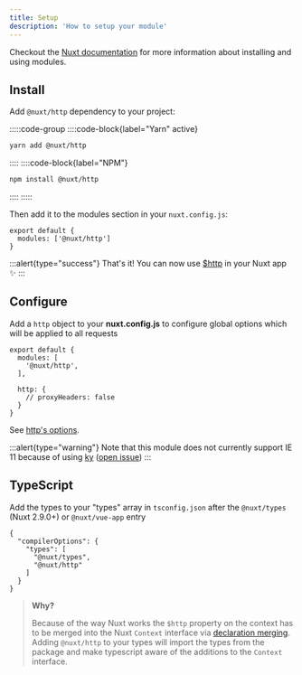 ```yaml
---
title: Setup
description: 'How to setup your module'
---
```


Checkout the [Nuxt documentation](https://nuxtjs.org/api/configuration-modules#the-modules-property) for more information about installing and using modules.

## Install

Add `@nuxt/http` dependency to your project:

:::::code-group
  ::::code-block{label="Yarn" active}

  ```bash
  yarn add @nuxt/http
  ```

  ::::
  ::::code-block{label="NPM"}

  ```bash
  npm install @nuxt/http
  ```

  ::::
:::::

Then add it to the modules section in your `nuxt.config.js`:

```js{}[nuxt.config.js]
export default {
  modules: ['@nuxt/http']
}
```

:::alert{type="success"}
That's it! You can now use [$http](/usage) in your Nuxt app ✨
:::

## Configure

Add a `http` object to your **nuxt.config.js** to configure global options which will be applied to all requests

```js{}[nuxt.config.js]
export default {
  modules: [
    '@nuxt/http',
  ],

  http: {
    // proxyHeaders: false
  }
}
```

See [http's options](/API/options).

:::alert{type="warning"}
Note that this module does not currently support IE 11 because of using [ky](https://github.com/sindresorhus/ky) ([open issue](https://github.com/nuxt/http/issues/126))
:::

## TypeScript

Add the types to your "types" array in `tsconfig.json` after the `@nuxt/types` (Nuxt 2.9.0+) or `@nuxt/vue-app` entry

```json{}[tsconfig.json]
{
  "compilerOptions": {
    "types": [
      "@nuxt/types",
      "@nuxt/http"
    ]
  }
}
```

> **Why?**
>
> Because of the way Nuxt works the `$http` property on the context has to be merged into the Nuxt `Context` interface via [declaration merging](https://www.typescriptlang.org/docs/handbook/declaration-merging.html). Adding `@nuxt/http` to your types will import the types from the package and make typescript aware of the additions to the `Context` interface.
